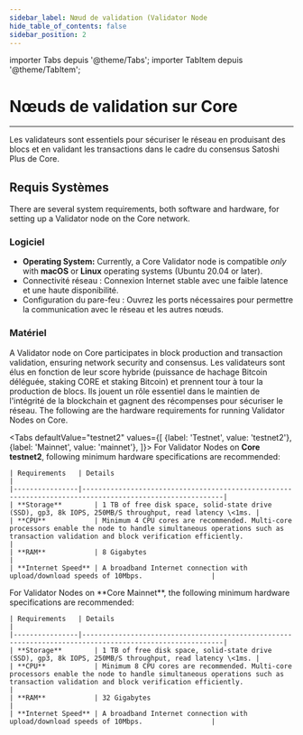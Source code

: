 ```yaml
---
sidebar_label: Nœud de validation (Validator Node
hide_table_of_contents: false
sidebar_position: 2
---
```


importer Tabs depuis '@theme/Tabs';
importer TabItem depuis '@theme/TabItem';

# Nœuds de validation sur Core

---

Les validateurs sont essentiels pour sécuriser le réseau en produisant des blocs et en validant les transactions dans le cadre du consensus Satoshi Plus de Core.

## Requis Systèmes

There are several system requirements, both software and hardware, for setting up a Validator node on the Core network.

### Logiciel

- **Operating System:** Currently, a Core Validator node is compatible _only_ with **macOS** or **Linux** operating systems (Ubuntu 20.04 or later).
- Connectivité réseau : Connexion Internet stable avec une faible latence et une haute disponibilité.
- Configuration du pare-feu : Ouvrez les ports nécessaires pour permettre la communication avec le réseau et les autres nœuds.

### Matériel

A Validator node on Core participates in block production and transaction validation, ensuring network security and consensus. Les validateurs sont élus en fonction de leur score hybride (puissance de hachage Bitcoin déléguée, staking CORE et staking Bitcoin) et prennent tour à tour la production de blocs. Ils jouent un rôle essentiel dans le maintien de l'intégrité de la blockchain et gagnent des récompenses pour sécuriser le réseau. The following are the hardware requirements for running Validator Nodes on Core.

<Tabs
defaultValue="testnet2"
values={[
{label: 'Testnet', value: 'testnet2'},
{label: 'Mainnet', value: 'mainnet'},
]}> <TabItem value="testnet2">
For Validator Nodes on **Core testnet2**, following minimum hardware specifications are recommended:

```
| Requirements   | Details                                                                                                 |  
|----------------|---------------------------------------------------------------------------------------------------------|
| **Storage**        | 1 TB of free disk space, solid-state drive (SSD), gp3, 8k IOPS, 250MB/S throughput, read latency \<1ms. |
| **CPU**            | Minimum 4 CPU cores are recommended. Multi-core processors enable the node to handle simultaneous operations such as transaction validation and block verification efficiently.                                                                                          |
| **RAM**            | 8 Gigabytes                                                                                             |
| **Internet Speed** | A broadband Internet connection with upload/download speeds of 10Mbps.                 |
```

  </TabItem>

  <TabItem value="mainnet">
   For Validator Nodes on **Core Mainnet**, the following minimum hardware specifications are recommended:

```
| Requirements   | Details                                                                                                 |  
|----------------|---------------------------------------------------------------------------------------------------------|
| **Storage**        | 1 TB of free disk space, solid-state drive (SSD), gp3, 8k IOPS, 250MB/S throughput, read latency \<1ms. |
| **CPU**            | Minimum 8 CPU cores are recommended. Multi-core processors enable the node to handle simultaneous operations such as transaction validation and block verification efficiently.                                                                             |
| **RAM**            | 32 Gigabytes                                                                                            |
| **Internet Speed** | A broadband Internet connection with upload/download speeds of 10Mbps.                 |
```

  </TabItem>
</Tabs>





